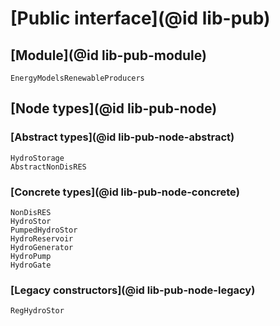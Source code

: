 # [Public interface](@id lib-pub)

## [Module](@id lib-pub-module)

```@docs
EnergyModelsRenewableProducers
```

## [Node types](@id lib-pub-node)

### [Abstract types](@id lib-pub-node-abstract)

```@docs
HydroStorage
AbstractNonDisRES
```

### [Concrete types](@id lib-pub-node-concrete)

```@docs
NonDisRES
HydroStor
PumpedHydroStor
HydroReservoir
HydroGenerator
HydroPump
HydroGate
```

### [Legacy constructors](@id lib-pub-node-legacy)

```@docs
RegHydroStor
```
